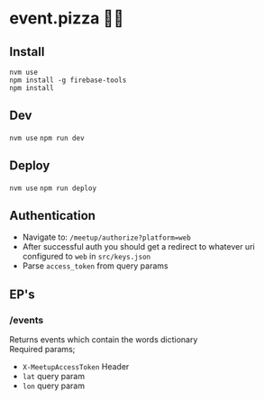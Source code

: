 # event.pizza 🍕📅

## Install

`nvm use`  
`npm install -g firebase-tools`  
`npm install`

## Dev

`nvm use`
`npm run dev`

## Deploy

`nvm use`
`npm run deploy`

## Authentication

- Navigate to: `/meetup/authorize?platform=web`
- After successful auth you should get a redirect to whatever uri configured to `web` in `src/keys.json`
- Parse `access_token` from query params

## EP's

### /events

Returns events which contain the words dictionary  
Required params;

- `X-MeetupAccessToken` Header
- `lat` query param
- `lon` query param
